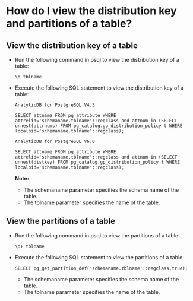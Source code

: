 # How do I view the distribution key and partitions of a table?

## View the distribution key of a table

-   Run the following command in psql to view the distribution key of a table:

    ```
    \d tblname
    ```

-   Execute the following SQL statement to view the distribution key of a table:

    ```
    AnalyticDB for PostgreSQL V4.3
    
    SELECT attname FROM pg_attribute WHERE attrelid='schemaname.tblname'::regclass and attnum in (SELECT unnest(attrnums) FROM pg_catalog.gp_distribution_policy t WHERE localoid='schemaname.tblname'::regclass);
    
    AnalyticDB for PostgreSQL V6.0
    
    SELECT attname FROM pg_attribute WHERE attrelid='schemaname.tblname'::regclass and attnum in (SELECT unnest(distkey) FROM pg_catalog.gp_distribution_policy t WHERE localoid='schemaname.tblname'::regclass);
    ```

    **Note:**

    -   The schemaname parameter specifies the schema name of the table.
    -   The tblname parameter specifies the name of the table.

## View the partitions of a table

-   Run the following command in psql to view the partitions of a table:

    ```
    \d+ tblname
    ```

-   Execute the following SQL statement to view the partitions of a table:

    ```
    SELECT pg_get_partition_def('schemaname.tblname'::regclass,true);
    ```

    -   The schemaname parameter specifies the schema name of the table.
    -   The tblname parameter specifies the name of the table.

